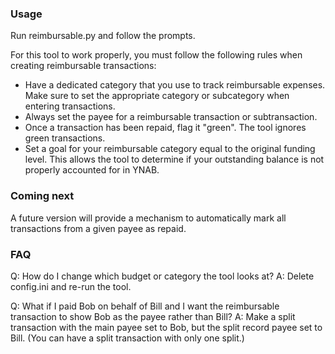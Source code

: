 ### Usage

Run reimbursable.py and follow the prompts.

For this tool to work properly, you must follow the following rules when creating reimbursable transactions:

* Have a dedicated category that you use to track reimbursable expenses. Make sure to set the appropriate category or subcategory when entering transactions.
* Always set the payee for a reimbursable transaction or subtransaction.
* Once a transaction has been repaid, flag it "green". The tool ignores green transactions.
* Set a goal for your reimbursable category equal to the original funding level. This allows the tool to determine if your outstanding balance is not properly accounted for in YNAB.

### Coming next

A future version will provide a mechanism to automatically mark all transactions from a given payee as repaid.

### FAQ

Q: How do I change which budget or category the tool looks at?
A: Delete config.ini and re-run the tool.

Q: What if I paid Bob on behalf of Bill and I want the reimbursable transaction to show Bob as the payee rather than Bill?
A: Make a split transaction with the main payee set to Bob, but the split record payee set to Bill. (You can have a split transaction with only one split.)

